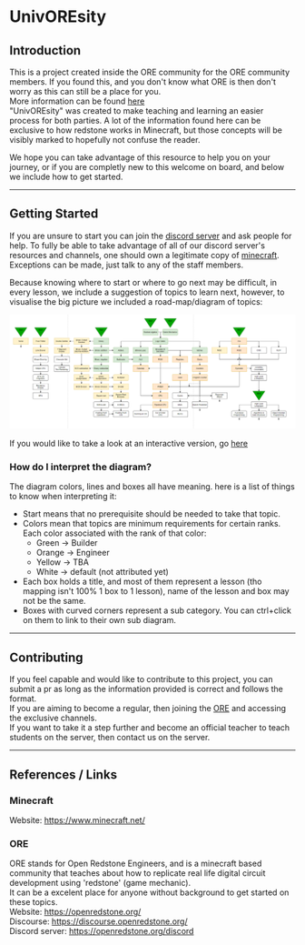 # UnivOREsity

## Introduction

This is a project created inside the ORE community for the ORE community members. 
If you found this, and you don't know what ORE is then don't worry as this can still be a place for you.  
More information can be found [here](README.md#ORE)  
"UnivOREsity" was created to make teaching and learning an easier process for both parties.
A lot of the information found here can be exclusive to how redstone works in Minecraft, but those concepts will be visibly marked to hopefully not confuse the reader.

We hope you can take advantage of this resource to help you on your journey, or if you are completly new to this welcome on board, and below we include how to get started.

---

## Getting Started

If you are unsure to start you can join the [discord server](https://openredstone.org/discord) and ask people for help. To fully be able to take advantage of all of our discord server's resources and channels, one should own a legitimate copy of [minecraft](README.md#minecraft).
Exceptions can be made, just talk to any of the staff members.

Because knowing where to start or where to go next may be difficult, in every lesson, we include a suggestion of topics to learn next, however, to visualise the big picture we included a road-map/diagram of topics: 

![Lesson Diagram](Images/LessonDiagram.png)

If you would like to take a look at an interactive version, go [here](https://viewer.diagrams.net/?tags=%7B%7D&highlight=0000ff&layers=1&nav=1&title=Lesson%20Diagram.drawio#R%3Cmxfile%20pages%3D%229%22%3E%3Cdiagram%20name%3D%22Knowledge%20Map%22%20id%3D%22mpZW8tcmo3RP36I1rnIO%22%3E7R3ZcqLA9mtSde%2BDKfbl0WjMptmcTJJ5mSKASoJgEBOdr7%2BgYIBukUjbB8xN1WTCIjZn3%2FuIb43nZ542GfVcw7SPOMaYH%2FHtI45jRYYJ%2FgvPLFZnFD46MfQsI7rp60Tf%2BmdGJ%2BPbZpZhTlM3%2Bq5r%2B9YkfVJ3HcfU%2FdQ5zfPcz%2FRtA9dOf%2BtEG5rIib6u2ejZR8vwR9FZVlK%2FLpyb1nAUfbXCyasLYy2%2BOXqT6Ugz3M%2FEKf70iG95ruuv%2FhrPW6YdAi%2BGy%2BpznQ1X1wvzTMcv8gHLuHx0B4vb97YsTZ4verPH11FDjhfnL%2BI3No0AANGh6%2Fkjd%2Bg6mn36dfbEc2eOYYaPZYKjr3u6rjsJTrLByVfT9xcRNrWZ7wanRv7Yjq4GK%2FYWT%2BHnj8X48Dl63PKgPU8dLaKjgev40UPZAH4nKAgiqEzdmadH7%2FNL8e78Fns9enw5bVwNry67l1cNMSIlzRuafs590uq%2BECaJL4gAfGa6YzNYX3CDZ9qab32kiUaLaG%2B4vu8LPcEfEYbw2HLcrvTn02EnisbcvT%2B9vne18warItgqj4u55T%2FF0A7%2Bfv5CS3D0hYjwYJHEyg74205aRDGKh6EMhVK%2BZZ40%2FnoXV%2BqspQtnQuPPidBg68R%2F%2B8eOyEFhJ2%2FZH5o9i77pxHK06MGb2fBzZPlmf6ItQfIZKMY0%2BAeWbbdc2%2FWWn%2BUN0VQMITg%2F9T33zUxcUbgXXpLyAP9her45z4VUdFWOFW%2BkiFk1Ov5MqLVYW48SGk1g9gRcluNBiD8SeOxOAi%2FFLl%2Fcs3eFJRVUWGxsbtDnIKyBISl1EnD08QWmjS7nt1cNt2HYzbf27Pe9PPqn8g0WRh3tYIIQxQwWFmqlNJG0URMxmmFYvuU6B6CUOJGiUsLLK9TE%2FhHySi6qX8AEVt6ycWzhmEPtQNiCZ8FtNRYBNAJX37M0Z7hkiC1A9Vx%2FhRq%2BrTIokBmmGfzDAZlhRJmJCT9xfrD8IQN8lpHFFPQxMknCwF7Zn52MwL4f8KmPIsCc%2B2lApwHouI6ZgXZ0SrOtYYgNPQCbGZw%2FCcFl6ZrdjC6MLcPYiNk0Q%2B0DBVIxFPD7QoEKEiZLSnehlHRn%2BYLina%2BWeGdjdVN9gzSLLPoxlsJI3oOPGH301rWCVa%2F5WOXSbLyO6sePWC01%2BlSGVtbLKCM5Yay5UhEGKAuwuIwQoGSELQ46%2BmNHuh%2Fcmo3PxbVsnjUbqCFSYYOdBnczIiX8PExN7%2BblNUy7cYytvZj26qNdd2jpwakzzTenq6falvO2umhovnbEN5d5N64TYJZr%2Bfxv1fnjXQyU%2BcvwofdrwJyZq4%2FlczefeK2IUrBmPltRM59dC2IKMdngMIGv76QIhToxGEF5iHGJ8QDioeQhNm4lgaKLTSFra4CcLHqw8OCqZdHmRCymsxff0%2FRDCVrI0EELTkFgjfKGYzTDMpHgSLe16TRQXJlQRRLuSelCJAq9lSoj4MZ54kV8yKDAFTGwjc%2BVNOQVjjtWOPXrJ7UaTmaOmeSPlH7%2BChiIlf%2Fdb1HUYzX5I6S%2FZYMv8fUtX7BLf9AdDKZm6jMBRWiLxB2T8AnTPPDw6aWqqVKc4I%2FVE8k6N3xtkjXwyjz2WQpYz7Typ5us5%2BCp%2BqiQ3SxoV7YpdxXv%2Fo99Mn%2FQVfY2qkzIJZwVLOpsN%2FMKvbRREbsZD2a0eISw9qHvhBZmI6FoHLEa%2Bo0VuEC5cFkhTkSr4Z7NM9R0GTF1w4D4geRi4HzhFCc1FYBA%2FqnX0bpPA9nTF%2FbH%2BV%2FXe7jr%2FZQAFw4%2FWHiwUNjJXXZCzJ86umuYXqDCA0KStHGoM1e%2Fg0M7TNG9eMFfw%2FCvthnfWzuHDwlfUa3eOJFGD92759mw03%2F%2FN5I7d9c9v1GrUNUuaYIS7KUWFX%2FEw1k7%2BVQsK2eCoyIFpyqGUjI847q2qTnh0u2h%2BeJpdWRVRkxn4lgeOjgjoHKzZbv6G1lJOBiYkq7jwGvI6gtDql4h65DAF%2BwIFY59CUUtMaFoDWZVvIhsCFTMoLe4z7ApmFphD0FAZWcroCCftHUDxdPg8eyYmgB4uq4cKGTJf2cOFLLFZbAciM1ECjCuYhwRXtuuz4kr26ulSnZyEncHNxAEL6UJQtxfMRO%2BcfGHxAFihG7v5AQLBHQ0UZGlS9bvnF6e98XXWetcbsBUKu7YmEYWPerzSHUt5vryYXTef7p6lezzCfm8%2B25uZFaOizJZNxJLC7BNb9RqMHC0sKGOV%2FkZ1JALpoTdduu5Q08bBycjExkhmBpayALNoALWAGJhi5%2FgxlkUrVVjadWGFuQMNAh0f9OrIy9kY%2BFUeQELW4VDYdusJWzX3mF1YMsjsEUFD1B0LcY7QaVcEeeeZxDnnkyGHnmwWilff0OWulb%2BIMFethhZWwk85oSKKDuWB513UiY8A1DeXRjLLE%2FcpimYkUSCixvExLe9lKw84qnUk8ZfmjQYzKE1JR7Ap5TzzJoNVJNy2FY1sS78D9DexhQdycdyxGMJ5cQ6g5sS5n9aUzM4GfXC1Y57VDXNPPCTWUCUJ8F2stjaLqDQaBH4phL0uEwtfPsUyKX3mRtfaEyXcGkGN7DcZL4ETnw9rm5rafrIjJ8WfPnqgatrq9XmFri%2FP97%2F%2Bjt5EBrXt91p95ExTt6s1ce2TA1QEvAqW%2BGeMVyr4QKLVax4Z3FeMP0SYQDlxRU2VjnizfN4G1JlNxg%2FpbOV24TGdLIslttdaDSNVUHsWmqsnlhYavxrPTdcRZs%2F%2FFl8%2FJ5enevKX72I1EhMZd631KCjwxWJng7fub1cganZpWgUE7QhYumxvScdzEbGOj4wgQ%2FquXEsfurhxMQrTw4Zi9rRA9FUP%2F8lK%2Fvgnf9a9SaU4YHifk61kpHrlSd4oNl9qCHxZ513qsSPzzuDDNArp%2BW%2FpzVIDuLChMLww2qrxT%2BYjud2YJ7bIbpIMhEdnxthIpr139iCRxDvugwdYzQBvpKzYnSM6oFer6QeIECQSBBIoinW8Yg7PKMmT9BuJ2SwUWB5y0425NyStWeAqqv2Gf4sBloOxqChGYLILSCsrm2Su%2BxkCW7vtJbVcEilIc2NfPCZORDDBJ4XuKK8ENcrVoQZYOuQKjsVuSSO99OH9u3aISU7lIMlWzuEf%2Fla2YEA1BEPIqcvAaTepSCzwvz59cm7VRRHmcyYCnuShcGMfS8wRzJ32Qmj46LfrKPNIQlpoUJ180C8xAGd7A%2BRNpyGe77EHQXRvi27sxSudQ8P6GoZ8iJMDSW8psGMb8pFbEXwFa87WVR80W8dghCEL4kUgc2uchmSXYTp7gwU%2B2B1Y6B43QkGuibPQANuAwNJL5JIqiBfZCvHQLXpyNm1A4ecBuKLWgxVYyC0%2B75VmoFIsIMsV40dBNg6rZKkTVmfYHJClFrudwsMSZl8tkgjMCSxoBRFo4ajHHUUHpROSVhi9ple%2BMsZxYQtDhCTnWoNBx7faJ0lyiG2bU2m5nagatPJstq6PbDmISJO0jXqhcn5OzNfRPk4uz3u%2BkxyDgAKU3FPIJVAopnwIQHcGFX8jWC1xrnrTpZZTqfm%2BMVeoPPR%2FxNdMr3%2FVs9igy8Jg5l3VLWO4lyqT7LHdKJ67auPfwNFtixpIL3dnL2vi5j2Pj8gm5oTs2RBboJkLkQSjHce0Ghwpmt%2BmOHH%2F9NyxxMrYLZpBbkNfrwYZpBbrZS3pGSVN88BK2%2F5hypvqXAnV7WiKQpo3m232hEoJ7A4jsGqA7A7psJML91hX0GyqMHComIFvaj3uN49tm19WFPSW8fSyQxkt46FL2lUDn%2BQaK622SqyFLDePexyYoL5v1oiieNqla3KqPXdf58FAAhX4Lr%2BAQg%2B%2BL4G%2BYfW18h8QaaQiEcLyikqUGOtZoKvKI7hpmdgbVCYnSWo2uM41GBhUS2zQ0bnQK%2Ft8d7M9q2JbenBOg7DKqcZf8NGu4H2N6IeupaL9psKtCy0TUO%2FWjf37YuoliZ3KJd8wYn2Gye8q0%2FiP%2B5NO2s3P1Yfy2cwKfE%2BJWdyEWCJ7FSZfXZg7z5RC7jmAsyEwyR8KhZuy113ctxApDty94UpMoYOQm9kmQQ%2BbxMPgv9xHFG0aaBqnj7aNBBGNw3i2ySBsAN8cBN4HB8UO8RUvl1BVKvnKV43LvB1vwx8MafzfYzqg2EQ%2BCCYAupx1yuoohRtgYZjKqzrBNRASt2XxOEHD5Bv7gbFppg2tvFK1kjJmS0FZS69xROXfuDWfZmixzYyoYy4K3H%2FWzIraA94f2QNwrUdcZI2DgXw6ndwpmkYOfKbjoubjfpUYMgYAsFet3NXTtERABQ6jg28GhQ2UEy67Qb7ivvZR3Z7raZccPv3HeRG3nsma6TtoetZ%2Fmg8xcmObN10OHgzuK%2FvezPdn3lm3g5OdAQLUs8Jzy8wU2l3J37yO55voP7sNslrVNHa6x6V%2BSee5uhhrfKtZxqWXj6nQoKkszsgV0BZ1qpwqQQrYBKG%2BBvBMoZ4FQ3bcb6Ta1k5nMq0OjaYrMri1GNRVlRB5iVFyD5w30IRTTbfWhPTtpyANDjmQEa7VkCEoi7bzSykCncQ%2FLrxlmHorL1VGvp7gSW4hcVxNbOwMD2V%2BBcDy5hgy2LquL8CNbWCwSkWiGBp4dxl42qLWm6IN9TpM3VrrNmE1QCNHICU2fGY6iwUfGdtrZJku3MHbutCfK1RteL38bqTOWJ39mKHSbG29rL8o3ZsIECOBMKD%2BfDSJPj3LLpXCVhpMD5pU6vByxTQw4M17OGXU6t2Chr4AWtnzl335pEIXc0ZzrRhbgCdknuHBNDBXWW%2BNm7H7qS9p8H%2B2we0yZx6rCZ%2BlPQT9xxtwoxN7MycZdw99DCyrset5w49bTy2nGEOo1DKNGXHfsHHQYC2SKHLKMRV7wZGUcVKMQoall13Stx4VgDGZXi2UgyiMlVjEAG4aSFlJpHZIjq3yqo6rT0FqRw1lDq2G3xxSM5MxFxZpXAzMb1l9xt89QFS1gRP8WgAYztEHxyrZJ87AVgiXVDgsJRg3OBahL%2BFos2EYrUkjoCOopWDw745HJs41mhb04mtLcpxRyWiflS368bzE4y5Sp03YpLfyhtStcIWIqo7WiMt7AAJc9MBj8ArCYSowZVEvbYOKkHUXFGBDzbKJHfdqfqW%2BTIId2u7vl%2FL7j8%2B23kAntERYarE6bMBZsQf%2FsZqJTZFdMZf13KWaU1P%2B6xlR3iWCeANHPGHpDXFwsZ%2FtfKaImr890faJOaCKgTREKIGN3AkmFlg9Im6aAxNAttcJXfdSaK2xpNlycpZBepHsxQNP%2FApdruSfo7rTN0QZFn%2F%2F5c5D0Pu92YAMy9fQMB4QPDgjBd06AJCKlrFK1Wr5FNCSz7DX0wAUY7h2tisa5hpcj34ADsiPGiOOcFTO0wQqxZB4Zjwt7faVCvwFa87uZ3wl8BnljYifKVOlheoTjTJRWMCblW0OOArmmTU%2B76fOc6KvDQn%2BHXTB5e1aqZSiGoCTn0eqa7FXF8%2BjM77T1evkn0%2BiWc0VLDNB7tcjrRQ21CpIm6aF0m%2BNiXvPVPSUp95q20ikK3W%2Br6mv1Vg46fsPtFUxSd2izC0xAeBku9ZmjNcEvYWEHmuvxoJzLdVBg3JMUyTX3ZXIiE5hhHl5ZVwelM6iBf8kAG%2BnKmtYjESWcKAXtkX6FF5HJCph%2Ba3%2FND9S8E5DT%2FHdcwMsKNTmm0NQ2ToYalWcP4khJala3YzujC2DGMjYtPcsQ8McMUwkB1QQgwDmGEMh0r9rCRVjPxZVIQfOP2jOABngJ8j%2Flk5u0s4JmhFlwF%2BnAJAcSDQYwB8dzkC7AqHDXcabYl97YjLq7snRd6qk23jrXb4urOX5YzYem5GkW0Qp5pty9sZEIFzjffhywKZagwXC%2BRatbeSkzyYma3V2p0yb9UIR9R%2BJxyEL2hm8vAaGbVAf2JuI2%2BMy1bmIR4ELIVRNLFReNpLODfYOhDWoloaJvUuBZkV5s%2BvT96tojjKZMY0YOe%2BsCkeIdOIhn1NFuWS3D3vCcfKm54X9mqsb5iEIfBp4snbmj7j1NEXqleP3DV%2BngekBFP%2B7l48lmMzAkyD9G9SrSo%2BkUYP3bvn2bDTf%2F83kjt31z0fAykESocSIuEYMQV8DOz3FSHBgv7nRQizGJDoxUewGABpLCkk%2BrHLpdWnz2YK4Fg1g4AN2c9v6wbki8RSumHTZodn2jgs1eyZ%2BkhzLD2qM8nd9nDQbpz9nT3Orv22Yl3b1zfvwnz1sVyC4hMvGxEgoYJ%2FQzQVQ8DJToV74SVCVh3LKmkOZffoMR0V2Cixo4mKLF2yfuf08rwvvs5a5zJMcKEQ22KXS2kOTXZbi%2FUx%2BZqFvNdMqjMzsBzqONWSYzYIQBpmGha4qK1wqGYal5mFTDOTiwU9Gi8%2BcDMNwQDFPC4WA2h8ElUAtm1NpgVoX5tOltqmPbDmIdBO0kq5cCj4GzpV4OTjjOchrc8kYCqiIBXLQ%2FSp19G6TwPZ0xf2x%2Flf13u46wHHSvYRUcS%2BJiZW8kvx7vwWez16fDltXA2vLruXV%2BvWWvohxbxlo%2FsKm3Mz7BhAA4rj1HWC%2BpaW2ZkROfuMJgaHXrj5ZsL4CaAw6rlG6C%2Bc%2Fg8%3D%3C%2Fdiagram%3E%3Cdiagram%20name%3D%22Game%20Mechanics%22%20id%3D%22fD-G_uWuNtD8iNlNOq4x%22%3E7V1be6I6FP01Pjofd%2FWxtj0z7VzOnOP0tJ2X%2BRAipkXiQGy1v%2F4kQFSIWloJBJy%2BVMJFyNpr752VHezo57Plx9CeT78iF%2FgdTXGXHf2io2m6ZpnkH21ZJS1qr99LWrwQumnbpmEEX0DaqKStC%2BiCKHMgRsjHcJ5tdFAQAAdn2uwwRM%2FZwybIz37r3PYA1zBybJ9vvYUunqatqjXY7PgEoDdNv7qvpc83s9nB6ZNEU9tFz1tN%2BmVHPw8Rwsmn2fIc%2BLT3WL8k5%2F21Z%2B%2F6xkIQ4EIn%2FOp9cS6HL8BR%2B5fj7vPS%2BGl29fTe8Io9MHDJ86ebKMRT5KHA9i83rcMQLQIX0KsqZGtzzBeE5qRRJY0PAONVCqa9wIg0TfHMT%2FeSGw5Xd%2FT8DybbvE8vF29cLDNbq3SLf%2BK0EyK0CB1w4DFTK8R26AF84LgUO9oHW1%2BQ9udHgGaA3A85IAS%2BjeFT1kbs1NS89XEbNMiHFJA3gGP8AWf7uIFU4KR3%2FWT7i%2FSbOprlk%2FsfThDpgW3YrN8LxHZ0o7jjz8gBqjVfxh3H9pNPHv3%2FL3AjjAIQu7XZnHwKcMSuTm42%2BYLkWM5EsgbwPIUYjOZ2DMAz8dFZsCfQ98%2BRj8L4XN01Qd81SHuEQ%2FQItvb0tbFuWYdgfgIhBsuDwKR7u2vnngaFrjVIG563XCzzm9Mt72opgtC06qDa%2BynTK0gZ1ZSKMz1xnBnaEXTIAYu5a2PKHBS6IGwRaXQrTxq1btL0TyM%2BDQqSTetLRbaBOLJ9tGeUYhg6j22KSxzDtLoZxijeDIqBJcR3W5%2FvN5cgW5uT6MbxtFSL5o1q6byMTz0LQ3u1dcAcwThNW1%2F5O23YMq%2BBkrMvU1FyFpJcc2Mv65s7woTUJplQFeZgSeWmVa1J%2BEhKcXbFyiiegbwMljZqrM%2BsQJXMCkpn9tscfSG%2FzsUFtZ8LC%2Fogl04kPZSedpTtKd8%2BK8NROLi9tpWHq5tfd%2BqD2v0TIHJmpMsVIAQqTTdstDwPIQohXlWRzU8mE81xdmXzrjW2TGEDZlOvPZ23xEH5xfao6jHHcAZfiFmioEVY9vOps2HWjmXvRNxmv6DbNErPwY7Dpy%2BOaxdgvPA8GHgbzwlBJUpIRXwb5H2nBHwbNIlv1Y6T1jPjr3JUqzdD3ihtefvSKpBCtEapaVWYg1zTQ2tHJcBlfyIuil4AegS7%2BEqkXz3iytrjtM38tGr9TlurRdw6gjl6QeawoYQszNHFMecnCFEnmewh%2F8Z0nrVNqQ43TJSANYY4NL%2BHwIERHfK7xDJXUfyc1A0qMIiwXVGhSTXYDuRD1mxFBlJy%2BsgrqHqvmAS640wzd2biyssQT8fffj%2FPX55%2FzTx0%2B20YLSej5e2piKdMWn89MMpVQqkJVNyuMJiR%2FVcXsQqAHBBFsSTQFvfJ1UNI4D9PRHTTiopuLFWQhW77RbdobgclZy5roiXXbizR8nlK%2FRMVWqPEtvfzjHX062FNrjlBdt9CRgiQFp%2B3ckDAD%2FbWiWZtVNNPJIPUi0orllz1WXotEtbR8w7ruYb7zqZOp%2Bx5h%2BKYlp6mvG%2FeQc%2FPO6hmbtHcW894pbiHy6HX1T7lF%2FcchEi8MtjKIRAXMLTaV13ojSoVPMK5FF3kZMolOejt0PhKxKf0hZvvK8tk46y92mHuADGT0HotSw0lNg%2Br6trtPZGaBfbN2MB4S6Q3WCF%2FPlEQoEQf7HCRqytxaAfRDJIo36ryQglHhSeytpIVDb5eqiJZkG%2BUQFZtNVpxTGtODNaeX3mT6y%2FLYRu1lKNVgCvrTUm4yu5bTDkFnCV1wK0rjOFqgOuPiqx8VUiB4GhEdvvIo4lOa0C0JASxUe%2Bcqjh0Fl2jZpY%2BH%2FW%2B0MkVcjO7KSiPGpx9KtXqo0YtaloVFiJGct8BoZGXuLVqB76GwAWSQ0hnQjGVueMA0ZrAwBWLa7W%2Fg8uoWRnLhIVNlJBips0oLLaKCQw87ddFKsyAxK1aP9gjIkqN6GIR%2BvIwmtSnq6Nn2Xmthlcc8cm9BPQ%2FFcmr6PvETLkW1LL7FkU4sn8Sgt8LEDirVnJOVeWLuUyqEQGqqnx6oZ0G58CH9G2mrUGSex2BBEDuF7nEsHNHsUfTYd1B0NqrPUztNKKiWbSUzJRrzbIpsL4qkST5QNj0sScnSkpAM4FLLhMYx4u21cbxEkL9MAqUghIYXeAgt104cnRUa19%2FYp5IkZRZuEhKKzvqvUvv52qkGOX319RlDxAzk24KLH36kSl5ookvRg7y28P%2F%2FOozCcYyjVKCqhWCzaLqUfke4zhMBapHW7%2BXQgVbl%2Fx3pnYQxL9FZbtu2LqRqnzqLbtwMzj7fv6xauWmRGy%2BrPm4kM19gd7vfRhs%2FbEUvKZpIWu%2FDnZ0KvB14WMYI%2BZA8BRPELW0IJr7hSYJHIwmOMfbYAqcaUA61mvT25DlG%2BNZjaoDOyJiGEUjRunl0MfhI1ASG%2FooXjNKGBdfaXNE%2FG6PzAltYSC3lFQCCtayVPEIKhV9C5Ul12oRS%2BBbqIY3F22qOucyDwlYIrDS6Cp5xwq1RBv68VOGbZop5%2BCs%2FRViVqPEpSN8ZVGhiC0IkMVX7heKjveVl%2BSk1q3x4H%2FopG6OMZMSh2ELp%2BHyMFYZ985t8%2B9HfHsHEPhvbt08Xr9cf%2B%2FuUlJy3eqRfp0Xf3j6e9ZBABxsj9kVlMOdouZnJ3oW3y19Qb3yT%2BSb04fx4xNaDK%2FO768Xn%2B9%2BdHfJELlewSG0Ay8OHK9YWohw8lM9%2BsVA4S1PUc7oepgdlqcoZi%2FeQ60%2Ba6vkb6dFHsS4sJly6RkPh7UDjvxbj0qDgy%2B%2FGZGIh3lMwBJn%2Bz7bpwGdP8gCkDbZPvQoQA7pSUDah7SzoGP7Z%2BmOGXTdvWBnHY9oVF5BQX87CmQzRNQBb0Ra8mDTr4gM1Enj%2Fw%3D%3D%3C%2Fdiagram%3E%3Cdiagram%20name%3D%22Adders%22%20id%3D%22zCY-o8axUZyvVsKHc8_c%22%3E7Vpbc6IwGP01ProDRBAfLb1st92HXWen9TGSCNnGhAlRob9%2BgwSBYq2d1UIvztThOwmXnJPv5Au1B7xFciVgFP7kCNOeZaCkB857ljUygfrOgDQHbMvNgUAQlENmCUzII9agodElQTiudZScU0miOuhzxrAvaxgUgq%2Fr3eac1u8awQA3gIkPaRO9I0iGOepawxL%2FjkkQFnc2nVHesoBFZz2SOISIrysQuOgBT3Au86NF4mGacVfwkp93%2BUzr9sEEZvKQEyZ3M%2FHHxmzNf10upz8IjdLbfkFzLNNixBgpAnTIhQx5wBmkFyV6JviSIZxd1lBR2eeW80iBpgL%2FYilTrSZcSq6gUC6oblVPLNL77PxvdhFO9eU2wXlSi1IdNYesWYj5Uvh43zj11IEiwHJPPyfvl3FQuYEm9ArzBVbPozoITKEkq%2FokgXquBdt%2BpRzqQCvyGnXML3Wq%2FaxuqQNaUSch8r5yPC2FUlEpTRakVZ06qajZMUntL0n%2FW9JBtyTNr7uCdKnv9JtEkRJO1QyqQMgeBCKERUP4uqzrkEg8ieCGorUqdeoSzgmlHqdcbM4FyMYuGig8loI%2F4EqLa82A4%2BwTYoWFxMle5nQrcPTqrWsrc6DjdVmpmIbGwkqVUvQ7OtmjNtOnTJlppaUr6WMdmD6gU9ljfZL68FB1TLdb8jTMzdOeRjl%2FyO4YYoh6lkPVoM5myuScIDsaH93x5vO55fu7HA85M8c%2BkeNZTtuOB15SAKvRpesQC%2FwB%2BAZW23y7n8OPBgf6kd0pOxo0kuEWIoZF%2F5LEfpg5zgmM6AjTfDtdi2nutj3N7QaTNzwIcH8iOcPvhcZB6%2FWo86w7x3B1Gh5b8WkLPFkXjbaZLzb2FeqvWSyhGuJ24%2FVR2B%2BMOsf%2B8HMsk%2Bah66TZsRe7zZWyMCYPMn%2FzL5T3mg2O1blsaC4DQBI%2Fq849b%2FwRKG59G2S28%2Bbn7Q3HPdBwOvYS1G1kwFk2%2BP7NkgXH8ZpjVDFPy%2FC33G3GCYhw9HA%2Fgswwr6PrR1dMd7w8bpAkBYEs2MznFxgSXCqpOVPhyGhah2GM1d8u6zAMe7hpmXMm62ajPkfa6bt17nc4irODefdUzDfLx4nKOdmkHyeyTnOdPpbtl%2BpcawhSEmRa%2BIo0NfnBWUYW8SEd64YFQehZXeu5cQIBhocJAF4vgArLXx1s2io%2F3QAX%2FwA%3D%3C%2Fdiagram%3E%3Cdiagram%20name%3D%22Logic%20Gates%22%20id%3D%22t3V9nZrIf8xbgUMTf0Ge%22%3E7V1re5u4Ev41%2BRg%2FSEhcPibpZXu63facdLftfqMxsWmJ8WLSOPvrD9hgg0Y2MkYX7Ph5dhsEyGZm3rlpRlzYNw%2FLt2kwn35IxmF8ga3x8sJ%2BdYGxa6H8%2F8XA83qAYm89MEmj8XoIbQduo3%2FDctAqRx%2BjcbhoXJglSZxF8%2BbgXTKbhXdZYyxI0%2BSpedl9Eje%2FdR5MQjBwexfEcPRLNM6m61EPu9vx38JoMq2%2BGTn%2B%2BsxDUF1cPsliGoyTp9qQ%2FfrCvkmTJFv%2F9bC8CeOCdhVd1ve92XF288PScJaJ3PD2Y5rENx%2B%2B4Nf%2F%2Bfsv%2B69%2F3r%2B%2FfneJymkW2XP1xOE4J0B5mKTZNJkksyB%2BvR29TpPH2TgsprXyo%2B01vyfJPB9E%2BeCPMMueS24Gj1mSD02zh7g8Gy6j7Gtx%2B4iWR99qZ14ty5lXB8%2FVwSxLn2s3FYff6ue2t62OqvsgmapHTh7Tu3AfbUpxC9JJmO25jq6vK%2BhW%2B4KSCW%2FD5CHMf09%2BQRrGQRb9agpWUMrnZHPdloX5HyUXD%2BHoet5fQfxYftPvySS6K6AUZDmSWHY3mfk0jbLwdh6sCPOUI7rJuJ3E%2FBWmWbjc%2B%2FjlWdsp8fBcAb08ftrCazM2rUGLWLIo5r5gYBdtiCAGPKMwQAAGrv54dZzk30dxfJPESbq61x7T0BuTfHyRpcnPsHbGw99tx5GDlY0t0YcV%2FIKVFjvQihViFFaQrZWjNX5uuTs0jjpmcZTo5Cg6CY66RnGUAnv2x8fPJ2DPkKPdntEXe9ai1Vqx4huFFaxF%2B8mncjWhIWR2gEr6%2BL8BaiRsG%2BdhOy8aqcUqt2KlSh4aghUXYOXrIMFCfNPA4kHH6EQifU83aX2OzzlEoQUaXjtlK%2B1U1wfDpC1QCNppi%2FVmM4y2npv1s1ZXExtlPjdyucXLu4d5%2FDxAwGzAYIwFrXhd1%2FPRqVBXpToK%2FT%2FvL6%2Ff%2F0J%2F%2Bx9%2FTL%2BEb5zbK85iHCBrlkbBbLLSQy00TZMsR1syyw99C9LYsq7y%2F3g0tizqrs7cJ7OsNn6%2F%2BvTkwHgM7SHpHQ7lPVmUh2J9m%2Bu9DJI%2FXGZNMjfJN0tmIUPrciiIo0nBi7ucaGE%2Bfl0QK7oL4qvyxEM0Hu%2FkaxNNEhhgizHA7oEBzz%2FdD%2FjH5y%2Bv6edvD39e2s706%2FOlVkN8UBI6P%2FgUplH%2B2AUbxY0s97F7z9KUt35KovynbL1aJl4gVdlJNcXayJd3Mazc%2FIzu3IWKbRV3OcFDIdyz74v5hoo1CVhMg%2Fma%2B%2B3arg97wBIJ%2B8qUEpdq%2Fnliond3ko8JNhohjjei2CcIuQ5xLeo5SiECLRDEh8UZ4kSCFW6WioBjs5TUDRxY0AGRNBtfFfV%2BWwPdcJ2ErG2rhNaen3Kevxo7UpARZsjvMcp9jTgguXAiVgGyE0mGAFwkOCu2kb7Yxk4kmW0wX33KbGNTr8TLzYbXjXPEap9LMvNgSvysmEd6ZB5nLtlutQWZNRwPcVFE2Ixk7RSg9kiq95pSsVCKsl6MbJ7DWIq7iKU5eKJELKEgzQesChUPdqh5ayu6PWr91Dxvl9qxGMJ29c3ARLK1BawFPCe%2BUacnvoGJZPPtvGIh1i%2Bjvj%2Birr%2F9dOMi66K1TCubp%2BcdKFEqh6f7p5XNU5H4KY6j%2BSJsdxyCxXzdk3ofLQs291LPwmpEt7QIjUVOKARIliex6W99iVkkFOmKpbpVxyyckgyzUEKoaSjhEGg4KDkCEbYaRGCG4Y7n1xd%2FFC%2F9nHdw5Vq9OAasy94yrWyennfg5ThSeNoyrWyeCgRlqjNFiNAmhSqG6soU4U55N16Hg3JSsjZBNyntQTsB%2FbrKdu8ttmKOgetrdAxsHpbOx4h4SIoRaZlWNk%2FP3Nlz5Th7%2B6eVzVMBZ0%2B3Y%2BBymufVWjOe9ySyIMftdtLtHOgnp0g2WWvmEbGWVHNOxeb1KH4WkkGGruJNGBIkz3M1Sx7B52XBGDn2LX%2Fk0OMtGD1oWskWjGjd2OSQUGOnuLSGEERTbtFH1siyCfGwSz0HW65azorEECbZCd%2FSbCcoggQyEwv95t4pVoMPyqzgelaOj9qHmVAyPqqnrnsF7z58%2Bv0bEALFFXXsQrd2j5OeVzaCrV%2Fw8F4x7Vq%2F0DKtbOkfjN2Xn2Kkve9MJqb%2FHF%2BrBMCw3Ej1pz0bT8%2B7fMtFUtRfy7Syhb%2Ff9pftJi3VQU2zddmkpb73Cr9lTlRn6REax%2B1FaNjNChzXUismMHMExURr%2FRJLd09zDOWYTjG2w8JxNFOsEunBqiLXOPvFUz2V2fGkKCZXcWFlRfPBwMxVWFh5Y7m3l5Pf%2Fvv5zdOnT8uvbyZffl1XO5EMM97ZyZB6bMN9bEWpHdvyG%2BxGFmmUT1SGtH947HvqIe6pgQElkbr4h0tMLTs0dZf43l%2BbsSOYZ9iEq1oARSIOq0lgf8XJbFqGm8T2ORv2ydq0jEt8Lcmzzkkvvj1UhBNPM05glgt6AieDE2oYTmDmDLqpJ0N8zzDiezqUFO%2BFTfs3OD5ChVlqVBhC%2FgjZrm%2BjcjVfs0rzh%2BWQKWMT0cwXzobt0Hc%2BGXWXo8Isfaf3HbX6QvzqXYvKY3zkEo0xfvXYJxHkIxumx5QG%2BdxdkzSgCSS6u%2BOC88asQUZCrRNZbNJ0Rxa7N%2BSJdLJ0Tj7Hwfcwvg7ufk5W0rTHLq62rC8%2BPfnvzogyhHVcgEoKQUl3S8JxmBRpJVaByWpFaYTc5jtIRrhtWWl1xNq6PlFeyX47zBU1EgI3VBSesJ646Fdj7AQV0xk5eYPn2mXz4oLFAT8aleVBW%2FldT9mvIhHZ7KqzIpGoKhCBugLr1RVSu4LUkhJVBaeaSClSG6RU7R704qc%2BlSvnRYp8kimqoGRjzn51q3%2Bsbu3d0ZJaTCMT1AiC2tcKagxzMx%2Fz2DAucjGLeTBrENX55zEpThTvQbpcrAB6lV%2BArPlyRZ%2FqfP7XpPx3PdHj92rIqsbyX1sbro%2BuvrUaPtUsEfZZxApGutLSRJtnOEISvJFdfHaIA3rhMu%2BN7Wq53DU7ZELPuQNA40HlqTQ9xN3ch7VEXYoUYUjpdgsptadhsSfoLFWkM6Re0nFY7Fado4f6VC7IarIz9RStOuwKHHK8vb8M3lD%2BMqnhbc%2Fb%2B%2FUl4v3nc44AjWiEYTxoLNz5hSIQN5zJZEHHKgtzxaFjqYDOebYn8mnhCIr%2BkTLtAicOi6nv3pguNR3Yg1%2FmskWfqMoV6apqx7y030AWQSlQRboXQTEv8zdUaiIMZVMtNUWyV5LdH4NcHSS6Hm2Wp4Mogksd%2FoidSDjvaglNJ9nS2DAbaJJodguBjxBNMkjR9KEoOf6ITSGL78sFVgSK6Vy1NYS2SGPfGSlN4RUos0STozURpZ1lk18JoFw2sdGyqVxr%2BgOVTQxl0%2B8um8jjraQql00tXYq8QH%2FTAbERZZk9EES0%2Bf7Ydkd25R0rTg5wts9%2BWcBVsLRHQLWpVaozXUt7tpbcoAFQV7SNKeC4cqjDPODLCv3RLzozDsb9bqt2rDdJvKY3ibxO7mS%2Fqf%2FKurcH5qLFzWpcTJq7mGS7ozWoiKaMUIn6mtRzwUzKc0cwSdyzdsLnp52wcdoJJq975rJ9dly2QVmTbi4TkTywjq63rsXfO7nUakF0BpKNHdmwkDZvn9eymZkkd8URkcyticXaFBZrW8QdwbVYheXaQq8aOQlgtvqAtui6ofHxYftMopg9tOoJflGz%2Fu%2FgG%2BRUPcl9ZYdEFUI4vbN6%2Bz0I0aEvDEgSKSoWA%2FkEUSVwMHRB4sJpgW7LDZKga0qvtgGepOkiKCAysuwQ%2BKI2O9RygyRhHmpfNqGw77B6GE12yD1TO6SoIxhkjqTZIZCiarNDLTdIgq4pzesG2CHTRVBAZGTZIfBFbXao5QZJwjzU%2FneCoR3ytNohqr%2FilWuUDKrnqqLv4S224ZGDGXgWBV1CqoOzxsZCXXBfjL5QT0USqWaJquqyWCLcS%2BAZJaoElmwjaoFawQNEdUR3vuplNTWrUGXLLh6c7CpXs6Jls6bJrkdgnWvnOga8V3C3JbWq5JaXeV4vT88veEvdcTQLLysqr2ori8Y4erGvuvJ7yqminO9e906jYDbZuTxdd%2B3Yde4eXDgKdsRzPc6aGOYIHJa1XE2lbrzZB9FAW7xmr5eXlX0R62aI6WsXa9P7voFYW0TrZo%2FcN9K%2BiHVD8diw%2B1mtUIsk4owSakSorKKP%2FDBNCinb%2Biz5M04%2FJOOwuOL%2F%3C%2Fdiagram%3E%3Cdiagram%20name%3D%22Latches%22%20id%3D%224aKle7L8rRZlBxUc91Py%22%3E7Vxdc5s6EP01frweEEiYx3w1mbht0jqTNE8dEhSbBoMLpLb7668wwoAkMHYE2E49kwxahEBnV7urg0RPO5suLgNrNvni29jtAcVe9LTzHgCGopL%2FsWCZCCAYJIJx4NiJSM0EI%2BcvpkKFSt8cG4eFipHvu5EzKwqffc%2FDz1FBZgWBPy9We%2FHd4l1n1hhzgtGz5fLSB8eOJol0AIxMfoWd8SS9s4rM5MzUSivTnoQTy%2FbnOZF20dPOAt%2BPkqPp4gy7MXYpLsl1n0rOrh8swF5U5wJ9fP%2FtZBjNvz8tjIV39fTr0b3%2Bj3YjjJZph7FN%2Bk%2BLfhBN%2FLHvWe5FJj0N%2FDfPxnGrCilldT77%2FowIVSL8haNoSZVpvUU%2BEU2iqUvPkgcOlj%2Fi6%2FswLT7S5laF80WhtKQlvscUhNB%2FC55xRTdTy7GCMY4q6sGkXoxB7gYUz0vsTzF5HlIhwK4VOX%2BKNmJRUxuv62XaIAdUIVsoZ9CJchZO9CN3%2FJjpiZQyzcSFZV5Ne6lQtFcKNbtUaKbEx9wZsUKbV4y%2BV4qh7f6x3Dd6p89W9DwhgQcgl3Tj9CkgR%2BP46JPrzOJA4vokArHqLCprPnEiPJpZK8DmJDwWFVMK8h8cRHhRCQs9qyEaXJZp1KTleRar1rJJLk7pSkNI6hyS5E9xYzTfh9aL47pnvusHq2s1G%2BKBrRN5GAX%2BK86dGYAnDaGG8EVd4ws5fO9W1rg2ygNEGWj7hjLiUP4%2BIuWvN98P2Jh1s0OY1dn0hzo9G92%2BDSeza3ThRcNXgdvlYI0Cx%2FLGq0i4AdPAj0ik8D1SNBUeY0U5IX8ijBUFGqszL74X5eQvq58kRzIoYg946JEA%2BUFTyAMO%2BREJ2REPP15ERZiL8Hm%2BhxmsqchynXGsi2cCGiby0xgsh0ysTuiJqWPbpXotjqYGFKDVU4AmQQEOHrr4580d9obe%2BN6Z3y7uHoSmj6xp3HfvKZytOq0IRCsXxCiJzCxn8eEixr%2BFrENloqLWojULweStmcMIe%2FZJTAdkBlpwHXlr22UGVIpqPmFe%2FoQhuJ6BS2X45cULFw83IzV99o2JcA5bKMA2ldXOl%2Bkdbn2HPHGmWiYUa4bZh4aZ%2FYoNJr2jbeS5B7ZZY6tmk9kD1%2BzKNtaQ7G4ufA7Fm4tLMqqwRtSxwllCO704i9iCpORDgEELQkGg5m1AbWp88enQ4Tir9chIwdQ7dlaGVGe1u%2BPR9trx6IDBv66rAWxwMndxNQR%2Ba5mrNosrhOWPzw5ZHcDqp2TrKwXylhwkTyDV73VKP23FJ5LCLQ4c0uE4dTxP0naSnzKjIsc7qkaReeyDdbmEfFyV2LvUGk7ihI4qNM98VWV%2B8pivmpGcncVJsvx1u%2Bl9Bkql5XP1ler6XD%2B2ra%2B3MLJUgQ9vfmi931ibNkLNUPpK7qcKTaWtvC%2Ft9d4mfprKpskdJ34qT%2Bc2kqzsSRICWN%2BEiPkCSXkINPuDhpIP1uUhuS5PmD7yBMY3zjSOhz1ilYn4gdkUfVTFGuT5u%2BNFn6XuugZf48Dnp7nHCr6expquwBdFpEPhIiAyipasmn0T1cJTBh0hxLMOGXY8ER6WzFa2Du%2FQYFQZM5paC4ymUIkigm6fElsEGLSgLjL8pnJbIWYiHu5QHAmCDJ5a945kINWRNPYSBoNXdBN%2BGV7fX%2F0%2Bfz39fP%2F76mft1UjtOCnEkoMsdVPXSSE23pi7OKltpyOI8bG6Vs2FcvUlc6FCa%2F3HhcrhQsVzQ8EqwKpkrmkaCmrl7lKy8Rs6nxfQW5XZP3sJMDdewnZoh0tyGDTLE6TL3%2FePGq203aZt0jCMKmrUqG2h0hRVYzVWp0mkobJDq%2FskMiX%2BP8j0CbHeDRIzzb9cZUx250QlJkv1XLtGM5kK6xNhSz6RZ5COmDw1WOUi4bhtikUSJvy8r%2Ft6c1dr%2Fsdqqfb6VAlIsvyRiIzTK0a%2FdBg%2FlveTRx6xetT0vqFm3m7QTG7KPv%2BmiRlk56HF%2Bu%2F2jVVT8b3NQpDC6k60ip63QRkpiBAwnsA9P95YojMLSdfLxLoKJDzzavfKtojwWqiPboBD56%2F1tGoqxpKOddIuPO3B87gtMgkKk%2FnQNgqWMSQYdhcIli20qhSe2t24fedYdaMym36AIXJXbSpHxBMfCu%2Bu6mSCoBcAhTU9kAzeXYinWSNgHk8OpjI5Cdw1B1Mhr8q2diWIpyT7vjoNKDxiLe5MEIN2yPuogMYD2uLuBDGgH2tKx7oTRNftb7%2FcTxAZ2tl5wI9KtGnzgeASye%2FcxLal8ab076XbDi%2FdxOhSy82%2FdKtKwBrfgKCWezfZexAAf6tN2xAEl2zaWSDo0A6XSN6PILYFvYuR9n7bbXw%2FwirpK3vpxuWSTWd8e78R1RTkyF1nfHXWuh1PggIEfuo9uxIEaUqDGxME7k%2Fy3gSxjfAE0BG%2FX9MEOm1xibxYA3JXA%2B77KJXHSigb5iOSRmbZvKf8ucCGWUZDI5lnt%2B6OdyQznypALe61EL%2Fe5SmpTV8bO1YeHSiwoBtdkAcZcnRDitlXYZOBlH1aV7v4Hw%3D%3D%3C%2Fdiagram%3E%3Cdiagram%20name%3D%22Mux%2FDemux%22%20id%3D%22Yu1fk5jgXFrJB4Ly6sDI%22%3E7V1td5o8GP41%2Fdge3gL40WrbdVtn165r1y87tKbKHjQMsdX%2B%2BicIKCQBU00AdZ7THrnBCNd93a8JeKR3RrOLwPGHV6gPvSNN6c%2BO9O6RplmKiv9HgnksAJodCwaB249F6kpw677DRKgk0qnbh5PcgSFCXuj6eeEzGo%2Fhc5iTOUGA3vKHvSAv%2F62%2BM4CU4PbZ8WjpvdsPh7HU1qyV%2FBN0B8P0m1WzFe8ZOenByZVMhk4fvWVE%2BtmR3gkQCuN3o1kHehF2KS7x584L9i5PLIDjkOcDj6POZ%2BXOdt7R6%2BOPqT8z%2Fnjvx8kok3CeXjDs4%2BtPNlEQDtEAjR3vbCU9DdB03IfRqAreWh3zFSEfC1Us%2FAPDcJ4o05mGCIuG4chL9uITDuYP0edPQLr5KxlusdGd5bbmyRZ9xenpo2nwDEsu00iY4wQDGJYcZ8bHRRhkviDB8wKiEcTngw8IoOeE7mueI05CtcHyuJU28JtEIR9QjlaLcmZu%2BJB5%2F2ulJ7y10ky0Mc%2BqqZEKtRql0OSsXx1vmnzT1TRyZR6cwWBypJkevpbTpwC%2FG0TvunCU20%2BwIa%2Frt6EbwlvfWeD2hp1xXq%2BFWL%2FCIISzUnSSvbqZuLJ56qOT7beVZ1zKhhmvaCiSADXLAN0OrxfX8zrIQ8His3ofQLtvYPkkDNB%2FMLPH1p500xSDsKYTCJt1I2xRCOdIuYMYG62mYWxTGFOwhoHrjAcLD78G0wCF2JOhMd5sKTTGitLGfyyMFQVYiz0vaBxm5C%2BLlyAPYuex12joTQbytizkWxTytzikhDT8cBbmYc7DN0ZjSGCdiBzPHUS6eMagYXPRTyOwXJxftpMdI7ffL9Rr3pokKEDnU4AuSwFqLQno5nlHWpaISyiSj14jF5%2FLKhAYhJ5ahAbizCf5FKGE5WlsoReFjqx3D5SucE3jR29DTFf4jqIhT30YuPjrI7Kv5Ncr4fqgMINpIchyaJN4ly7IIlSNQJoVDjSGTZjSbEJbHw%2FguN%2BOqtuVo8mFgKx9ZJJzLZedL0uxj2bna7NubivJYAwYEKeyLY1pGc1JFadDxGZPGRM9EGmV5ECyrVKXxQzrHzMWKZ4miBnUQLKZQZeWWzEjaQKk73maANsH1Sx7vr%2BF05Hn3djvN5%2FvLx4cqw2vudszFZHHap3Ydt4hkDUCN3%2FIvEyVxh%2F19u7F7l46I6PTm7dh2%2Bh1L9I%2BYIY%2BvbQdMfGdcY5I5t9p1LNc1AnHcTRu4wNUxZ8taJDuT7sYy4GmT6lISWX4ZDPirHTxral4X9Nxk%2BioGAqgkg9Z%2BTiTB3Tq8WEe2Cd69Cogg3rwOtaNmnVMh4ruWQOS%2B2MZ2T1QCfBBiwJfWnbPRB%2FISuEkJPdl9GlIEKY8qNraLAIDvYApFUVgupUtiBcSUvsd5AWlzk15QRFMMi%2FoBvxWvBA4u7cxlbIFQRmV1tYDvLN71VAOWATl9E0pRw6kSCsGmLAyGLbjiwKYlynasQmfQy4764w%2FuKTUtTe5s0E23KxEGRXkzkz06QZcb3%2FRpyYh6kaf1eTK9BYYtWlJN4K3raEVVLKXBZWsWtTb2FeakCwxamYJq8JqHEsKO2AHwpIqO11lveQMSzr7C74K8ugvV1TUhT5d1ewx%2BsCoD33zEfbQSL8anP%2F1H9pfPf96MmZ0edvfuhT%2Baf8PcfT1RHCUKLSXVVAFi4OYKMmabM1VN5n2TEGBs9jKtFj52zRlum9IzUysxTNJynPPnylrBhJXMjNRFTz9WsAV7aC5QnRFALkkipsr2pqBJHOFjn0N9L4mYxlUpd6XY1GsAItaZ1BctnP5wz%2F%2F%2FNj7Aj6B7m97CL7fdaw0ejTEdgg%2Fa228zkVZM5Bk26EX7O6Dn21WH5vwsyZp4pv6WdNqnbSyL1nM6f0%2BfrmdPyHjCs7vnfte%2F%2BXtuKY73TaZbsEb3NTKNrmZl80bwrfkjE6UOCYwToDWMlTVMg1LkTeXWnbR%2BQ6QM4qi5vhp4i8AVRii3k1hGJ5VFIfJPomp8vVJRMRhJpaCqyBBBpGZLVLzE9zCK6qsiZV576yX38oUq%2FHy5K1mpoUt1ir0zrxOXwPksIDL9DGBnHnmMD86YFJy%2BkRwsZLEpPC8qGAECNOIz0CoH5KzKFem7QjOfNbajrYftqPLsR29Gtsx1Q%2Fajl6B7UhbJ%2FehNSyT6HZA4ku42I5m58b1txs1BAoa%2Fu3%2BHI5631grDpjX3qx17qJqR2IcAKSVjmWgHsaUA7H6DXDeaCtixoEJPqtub9yc7MHN3JON0ApXprNrdGUXaHJwU%2FcF4b8%2BmjDvVtpX9HUy2TSq8%2BXMLAbQiVhDbtlnlw7CnwHETm9MUk%2FybuErvc5mzSuRy%2BernNVnwyR2Ymn5VLetqgXwdP7TVs%2BHlvnw5f4auseoPUqrhYZUAeRjczaeqicZgQc6UTIv4sxkW83Ozyht5%2FQqIg%2FR2dh47p68n0%2Fi3D0z9pm7Fft0Xh8iOPZZ8u5YKb3OZse%2BKtdUsGHSKnF263xdLmZy%2BTjmCotmx8eN22SguiUWbJJUs%2B6x6ojI7QoroouoVRZAy6VPll0%2BrGzyyEqnPti2l56Vr%2BVbWqU3hW%2Bi3BM5UNVt%2FBTXw%2BjjG01r5Btiy%2BdCiJpiNqLcNDmQxMKFrTfaMe%2FzfcNEDgWsmlvWgPZa%2Fx6wVcU8KDl3YddNBAFPWvv3hK1yJYNWdUouq0wZ05g%2BU7%2BeO4bH6ZnFc5L41ECpsa9%2BJSCjb79Y2dwPEKeUK0BDIL3bN80%2BVTqNYT2Fi0xShWmIpxHiea4%2F4QFs4se%2FPLN4uJkgwDQSMOuEJjVg5D2SAGM1BQ6a0mrTKM2z2LROSqs1UppZyfP0uTYGjPrZheglqiZcApcGPLtmKGXd%2FrpF16cQ6GznZgfnXXehccOEVeyC3oPQ9e7NsZeBvHuO1rbyKGrVuVnm7DNP1rpra%2BJ12lLL1s43xFJ3b018Gag7Z5k2mQHVbprNyIC4AmGZGe63eZnp3HZF5rWrFQZlXhJrNby5%2Bg3cGPjVDwnrZ%2F8D%3C%2Fdiagram%3E%3Cdiagram%20name%3D%22Cache%22%20id%3D%22qWRT_pU4-NPLsLW0dBki%22%3E1VjbbuIwEP0aHrtKHCDwCIFe1Ju6rLbQl8pNTOKtY0eOKcl%2B%2FdrEaW407aoFSiUqzxk7sc%2FMmTF0LCdMzjiMgmvmIdIBhpd0rEkHANsw5X8FpBnQA4MM8Dn2MsgsgBn%2BizRoaHSFPRRXJgrGiMBRFXQZpcgVFQxyztbVaUtGqm%2BNoI8awMyFpIneY08EGToAdoGfI%2BwH%2BZvN%2FjDzhDCfrE8SB9Bj6xJkTTuWwxkT2ShMHEQUdzkv2brTN7yvG%2BOIio8s4F2PexeT5AlMrp5hcjPGCT3RT3mBZKUPrDcr0pwBwTGkvrLG6wALNIugq1xrGW%2BJBSIk0jLlkDMBBWZUmkND2ktMiMMI45sHWYYxkh%2BJx4KzZ1Tx9OyNZ8moKOHLzZ%2FEm2fNN464QEkJ0mc%2FQyxEgqdyivZaQx2HNE8wba%2BLsPY1FJQiOtAY1Inkvz654FoONN3%2FQT1oUD8TkIsm%2FygRVZ6r%2FFFGUY1sDUGCfRUMV7KGJD5WbGGZ2yPtCLHnvRlYzlbUQ%2BoExo4iYH4sAtYXRAA%2BzhfQvbdi%2B%2Br2F7i9fnn8dXZiN7hGnhS%2FNhkXAfMZhWRaoDVWijlXjEU6PH%2BQEKmuZHAlWDV4KMFirpb%2F6GlrUfJMEv3kjZHmBpXHLS1S5qLsK5ZtrPS9oMVsxV195vHt7%2FM7kD7Q%2BWL8cBEnF96dk9cFmZA%2BEi0U6nmKt9YU4IjI0vBSLaqfCWjbrkuSmmCuuoIqx1GEqd%2BIeDWe7xS4WkFbLlHfdbcVNM8ePhlfJBtQkw3oNmXzWszKuunuSjem2aBxH8LJRWBWJFAo4jMi4Px0%2BuyL5PLGgQNxuRqDefr9RdC265IIRnHMXJy9%2Bvjyv9ur5r%2B1pXHvN%2F%2Btg%2FaNUtcoesgB%2BsbW5ANNybRV6v1LZruAm7fePUbUPLaIbuVw%2BK2KYPNy7UA3%2BGT5%2B4o7sF27Aw8OXcya7WKG1IXpuJtG%2FdJ0%2BKZhHqZr7LJetNWBcr1ou6Z8kw4wbKjgJ4qITOlQEQD6RH0Ff%2BJy5KvRiPiMYxGE8RFqo36h2uUXCmkWv3BtfKWfCa3pPw%3D%3D%3C%2Fdiagram%3E%3Cdiagram%20name%3D%22CORDIC%22%20id%3D%227I25lk24q9X5z2kaGDAv%22%3E3VfbctowEP0aHtMxNhjyyC0kM2naKe0keVTsxVYiaxmxgN2vr4RlbOPm0ikppMzA7J5dydY5QrtqeaMknSq2iD9jCKLlOmHa8sYt1%2B05bf1rgCwHum4%2FByLFwxxql8CM%2FwQLOhZd8RCWtURCFMQXdTBAKSGgGsaUwk09bY6i%2FtQFi6ABzAImmugtDynO0b7bK%2FFL4FFcPLntn%2BeRhBXJdiXLmIW4qUDepOWNFCLlVpKOQBjuCl7ycRfPRHcvpkDSWwYwyrLJ0P86PF93PPgxZIPH%2BzM7y5qJlV2wfVnKCgZIcSYj4w03MSeYLVhgQhutt8ZiSoT22tpUSIw4Su2eO9qfcyFGKFBtJ%2FIcZ6C%2FGl%2BSwieoRbq9bWSOkir4fPvReHOtxYuDIkgrkF37FDABUplOsVGvZ3XIig1m%2FU0pq2%2BhuKJo32LMbqRoN3PJtTYs3X9AvdugfkZMUZN%2FSKnOc50%2FiRL2yLYQEzwyYgSaNdD40LDF9d4e2EDCw%2FBZYRWuZAhmBc47KdB%2BmwLeARRY92%2Fc8dRrP6351eD68rLDbvhZt8E1hPrPb11UFGOEkolJie6xUuZcIy6sPI9AlNmTjK0I6%2BJByumuYt%2BbqT51rTdO7cxbJyscqZd7VyYa974aK4dtvew10Za4UgG8QE1x1DIVAb2Q18nzDG8vbgEFQh8N6%2FqhenBB%2FWMK6vwXgronJWjvKIKerDjeSYnT7B1GX76Nr0YNzeqKvNJEHKLQdPcKTb9ZaHblv1ppOu9VaZq1%2FrvielcW0%2FvClPgHpa3IWBcrGZhOavl3XO41YLqXcoPgdw1Y6D%2F4Xf8w7O8aXsv%2BjtWjse812L%2FGiClOcfIB%2Bd3f3cfnt9Pgd5IudAsqief3gY9Hcqf%2F70jWbnkL3MYqV2lv8gs%3D%3C%2Fdiagram%3E%3Cdiagram%20name%3D%22CPU%22%20id%3D%22iDtgHRSH7GFA_C7QruUd%22%3E7V1Zj5vKEv418%2BiIHftxMnOSEymbTpR7lpcrYhMPN9hYGM9yfv0FDF6qwN003U3ZnkhRYszmqq%2Bqq2u9se8Wz%2B%2FTYPXwKZmF8Y1lzJ5v7Psby7J818j%2FKY68bI%2BY3tjcHpmn0aw6tj%2FwLfo3rA5WF8430SxcH52YJUmcRavjg9NkuQyn2dGxIE2Tp%2BPTfibx8VNXwTxEB75Ngxgf%2FTOaZQ%2Fbo%2BP6dxXHfw%2Bj%2BUP9ZNOovlkE9cnVgfVDMEueDg7Zv93Yd2mSZNv%2FLZ7vwrigXk2X7XXvWr7dvVgaLjOeC26%2FG%2B7bcBX9d518%2FJVMvkfP%2F%2Fk48rZ3eQziTfWDq5fNXmoKZGkULOfFp7dPD1EWflsF0%2BKrp5zj%2BbGHbBHnn8z8v2mSBVmULPOPEyP%2F%2FDOK47skTtLyRrZh3OZ%2F8%2BP4zasf8ximWfh8cKj6Je%2FDZBFm6Ut%2BSv2tu72ihtW4IvLTnkdedejhgD31aUGFivnuxnvC5f%2BpaNeBjj6i4zoL0gwTM3zOjokWxNG8oNg0J0aYU%2BptQYQoB%2BBt9cUims1K6qfhOvo3%2BFHeqiDjKomWWflD3Lc37n1xr02WrLciVNx6naXJr7DmwDJZhoAp1SEJ%2FKhB%2FlJ%2FxPxwG%2Fhhq%2BKHaSKGIF6Es1zSq49Jmj0k82QZxL%2Ftj%2BaA3ixn4ayi9%2F6cj0myqmj8vzDLXiq1VZD%2FmLmtlM3BMQ%2BzUz%2BgokzxkicZkIZxLnSPx%2BqqiZ7VpV8L1BwIkgE4NwEsWSebdBpWVwGu7F6jB6MMxKggnRZ6Zppt0vDG8oJFoWaWP9arHUEPmHjMIoaCkqF4TEAvDyPdtBqg7qmCuuUgCj4Guc4uFIVlxOFynr9Xfo9lrg4201I%2F52%2BbpLPBaWk5x7S07cFp6WJahuUrx8lyTpOKtk%2BOitiq%2BBk95yShDUfXIEdIbFbgVWw5uy3s3MKEiIP1OppCo%2ByQiuFzlP1VfVP8%2F%2B%2Fi%2BBu3%2BnT%2FfHDa%2FUv9YZn%2Flr%2F2JxYf%2Fz78bn9Z%2Bam%2BrpUl2yWFY1FgrpK17mOukgw7pD7WczG1jMmbycEf3z8GlMm3tqL7QhF3LHCjLaHQjXJgBC8Hp1UWY%2Bv72y3GwB7D2ztKtQCssXSQywYsG4cuKRy28ZEs8Bx7COBNLgB4HingtfGxO%2FBcPcBzvQGAZ9uqlnVDZFk3j6C6R25XsBLB4Aj4hoQxOGKBuQWDsmDiYOsvmOVm8rtlkuaHbz9%2BR6jRbTKPdh41Mjazg82JoLwqTua5EFnvShrerTc%2FqNLQ8QenIV4Zf0TF9rd0alvGNFhV7gUSBDTBYuFbQxPQxT4ZrOHVux9%2FJsvsXbCI4oIwv4fxY1h4lqsvqqtMq%2FpcO4Vn4c9gE2e9NnBu9XOHcnN2NQOgV682oNuWBsb5asyGmqgHoLr72lP8jkMEe9b3RM5hkIEDT12UJTX3q4cjDas0mafBolCUOS%2BKqM518ciB0jG4UeBh0YGRhTScR%2BuSV0ZOmfDKWOaSc8V7eJO0Wa1K%2FsTJU%2Fnv17sr55I7GZxL2ND58KX4nbm1sr4y7kA7ngB3cDjrj9tPV8YWuBoRYAuOj92Xu6rpw7WtO1Bmht%2B6edjr8uFKmQMlZ3jHhIedO9Otd6e4b86a4DEsORRMf13b8gO5RUCUsBtpFmTBtTIIWm%2FDi1P9AvICET2J3yuOoS3oVjvm6QQ8JEXdRjAbUFXYbYQSRnXE3XyepFCtcJcNXSqIbGOvQAwOYNuGKcOyEAkfpAeRTX6pV0QqQGQbe7sj0mkLecpGJHyQHkRKz014RSSfjnQgjoR15M6wVK0j61dWi0ieWOorIhXoSHFEQtWlDJHoQceI5LjA1QFhjjK7VwirUKouBJ6wUnU5s796K9X6ldUiUnplwSsiu7G3v1JVhkj0IC2IlJ6NfQm%2BKCoohi4mcdMAmb2qTIM2%2B1opisfktk81it%2F47gGQTV4Y%2B5pKvmqfKtv5OqYlGbDkwRXfxkHTFHYrUJxvPiHnjNph1xLCbifolp%2B%2BhmmUk7How9AzRlAnxlCBqQm1IQwq8cMU5lOo8n%2FBVwZmCL%2Fxr1TjTy5M4x%2FJjHgxEFPhe9ySZNOSJMeQpvChTLqKJKntQa1vBsviOl%2FgWTpEj5xn8EyMrTodmi17tOqakYnkilbUj2ybsR5K20zDnZPJEiVoBna9wGUJK1QHrg4f6C614FVau0or79bIo1UMPjJZDiv%2BvBS4yXI0rZT1g9rfDKbkd73AZ4m3OTl5gSppJZcr01NadfkxxpzCWtfYkhFWuK2D3gd%2BYQWAdVUtrW0Pan2z0%2BerkiTsVimLMHJJStKyKdauXhDI12WnwwJNO3y6smngcpl9KeciXCTVQ66HRx653nKmcfGxdI6ieWLbsrZMNYHoEDD0bFUxTg%2F28dSRXGca0nudSbOqhIwqS1tDQJdbNixasmEBoHnQycctGxCyHmd8qLds%2BKxuGCdPVyRKDY2Dz1iUQA8u27alhquYAkaskSZyWIsmzcD1xDEnbyZjY%2FenbtyouJGmo8MdbnI1Pd%2BLRNX9nZI89AAwLZMIlc6Kav02JKnuwKkJsXhvPCRiWyx5k6GLW1F7bu07mWDjRa0L4W%2BoQS2KU0pG7fvEdd%2F%2B8zkzPn%2BJn8KJl7mbP0ccWpbkzJSR6x93xhx5Da0wVI1NaSQlFv%2FrGpsycoGDZe9x0TA5pZElPOksRAanNL4%2FryHb2%2BcBnMkjXoe5LDWEkx9ID05BTqL9NlOHM7GRhNjf%2B%2FnDt55NxZSQymmYp6SXVNjr%2BgcJUsHyCgKkwqU1dyRIBdMjCZAKu0M%2FfLsdnlJY%2FnS2ammklPxZBf08v%2FIdv6cWOeaqT6woAM7NGLlwAyScJDpyObNEpW13pDtalUbMTi30VODhIE0snseI4MG51ZYGD%2BmJQsIVHI2zrTzPP63T8g9CfvRTeogJSFp%2Bn5HtQECK1%2FfZ8FaqcvUsuAOTXeHXjHfsszg7dUisf1krI%2FsniqpDn%2BkNgj7snjmTYZ94p7ZL4h3MqDaxD4X8uE%2B8jSNAR%2BxIOYeBnzAflAIlpWe3kZv42WufZxIrBrTHxhvj4I8FACVcZYudNaqKA9HqWzuy1S5k8kfbajejTN5Yw1B2lHgOvz74ITtKD%2FzOa%2BjsyVWXCvxaOSkAP7QfVVYaPQj6sDf3R1Dga3CLyIeEHz5IVz%2FswqalssWbWIGYZ4DsEXHxttHeWV2rm2ZMYaflOlxExQvMHoPlNCSwOUGiOHwQqpa8o4m0VOgFs9ZHWmcDNtMLe2vITfAdo1DV4JtgC7tliI%2FwRUQcPrRuYZ8M5Rm%2BSNvtOg4OR0EeX8xlDPFt%2Fv0NfSc0ptz1bls6YjYMY12hxvq3GhKErm6OL1qtCWw0Lqo4U9Y%2BRZ6aoNbTFmVh2OIbGrT%2Bq2qK6KJ8R0eHyrrk5szC5T1M0WgoWj6LrT4K1dri3UINiFeY6iRNMuCTbNbyj65wLcYVHjIYdBQc1bqEnvRJyB1VJ33ema5LEqUPRYRsVdKHn8SSJRctv92vGHeVV1uHe9%2FG3sV9H6FpLohFpuF1mfumgXTt4G4m22pQq8dVU2k4j9Ylt4ycNtc2%2F9lE2XQEmIZdqpvVquRQnDyV%2F37tWWtzAXzaVewOxyfsw%2F3wpfilSZpd2%2BBn5B0mwB4X8UCDK1Ooh6e8pg4KGvY2E5fX8qz7cCsvVkaWkwmRJcsOnEC%2FnjnpatWZkluxneQR7Mp5VYoJW2UENBP2jt8XZnMwfbg2%2BwutG8PHxOyGit0r5Q4WnuGDvjb20063ofPivjlzgsew5FEw%2FXVtVhjm1%2FDiVG%2BnDvg1C7LgalmEy7cGFymHbCN8CaEPdTZwHdJge1%2BJVXTgtDvhZsYeqmtUlcU8hla3ljRmp8mBNqhoXOr41Vb%2BdgflBOJb2SwV%2FCQtoCQ3j%2B9SQdnKX4GybaM1C1V6vRF%2BlBZYYn%2FoKyz16ErUAkBcV6rqY9rwJB1pPQ7OEX4FpR5dKQ5KrMCUobLhUczxZvgSHSkyzsVPhaGCZKRebeHWZkgoUKNhZerVljyjohmU0mvcX0HZkb8y1KsyVOJH6YEl2Tz3IT1aVKCM%2FU%2FClgK2hFUZCq02t1ogU8tKJw8uD6aWmsJbdsRyU5tz09SxYa9%2FzSu4hC1DcXCh9VwZuPCTWDnF%2BArJY2Sb4UguDCWaV7VPArMkD4Y62bOAHYgi1k7Hhbnr4uKE0uBNVd7V1pduf7e2JUmtOFnUxKnneHNduY11uJYtTsSao5kGqh4R9wujfRvnmFpp8CUX5DoT%2BPKnJRAzrnwEOWH0%2BkgQdKOXXCxMxCQRblMvPLn1JFCZiLaJKeQJXPjFp4ZPUOmvKvvGb%2FN%2B8%2B%2BTtfj4XHKRvX4LxJGAKWxmYXNLE7G0tQmqvxW3bpAzT9HM2fYntXvnTag1BC6pia5WAslFJM%2FERKvLctkiSGyICt4VCNftT5gDguTFoFC8wWMKFArxd7%2BEWeyPdIOtI4%2FAJRey7ddqQ5fQcveAsmjJrNdaOd1ZZh0UN1ZVY4kabTONUNw5Q4sRSjbQLLgEWrqcbLxWKDlxgsgU39OhBoHK9nTIA80WJ9RWRos4UQt3S8%2FBODu8t3bj6453NAne4sS7LHjVoksHXueyYeEd%2BmgTm7uHfMrixg%2F2KatqgIn3BTZDW%2FvQxut%2Bhcna4Pgo7qkjKcAjlxTQU2R12VcO73pDLCfAR%2F06hO0rhFhlrQFbn9ShbZ%2BpQ5osJE1lS5hcmpK0HGa46%2BIHZOyyq%2FKRJT583wSPbvybtN6zOPUed2MqXXY2WpCFJwSjnv8orUq1nY2j3%2FvuoItwkVTycT0KxrSg22D4PpMeuQCq9s12DVQqSqC9clsgex0FWJQV%2BVio862OBEePbviRtOvV490aUFsix2hrAKP2%2FCVwCLImZ4aYBOkwmV370QKuY2iPd1GBQTAcxrZthkBJTlozebOIx7SEzGKW3vMPxkC5L9oGfDs68l%2B8bsG%2FZbIMiUlLD3hTs5ygykQZXeITJfQNBtcD225BNtWwlT005eyGirPxxm%2Fzwzv5ipCLmlj2A27%2BMU2S7PD0fM%2F%2F8CmZhcUZ%2Fwc%3D%3C%2Fdiagram%3E%3C%2Fmxfile%3E)

[//]: # (TODO add interactive embed here) 

### How do I interpret the diagram?

The diagram colors, lines and boxes all have meaning. here is a list of things to know when interpreting it:
- Start means that no prerequisite should be needed to take that topic.
- Colors mean that topics are minimum requirements for certain ranks. Each color associated with the rank of that color:
  - Green  -> Builder
  - Orange -> Engineer
  - Yellow -> TBA
  - White  -> default (not attributed yet)
- Each box holds a title, and most of them represent a lesson (tho mapping isn't 100% 1 box to 1 lesson), name of the lesson and box may not be the same.
- Boxes with curved corners represent a sub category. You can ctrl+click on them to link to their own sub diagram.

---

## Contributing

If you feel capable and would like to contribute to this project, you can submit a pr as long as the information provided is correct and follows the format.   
If you are aiming to become a regular, then joining the [ORE](README.md#ore) and accessing the exclusive channels.  
If you want to take it a step further and become an official teacher to teach students on the server, then contact us on the server.

---

## References / Links

### Minecraft

Website: https://www.minecraft.net/

### ORE 
ORE stands for Open Redstone Engineers, and is a minecraft based community that teaches about how to replicate real life digital circuit development using 'redstone' (game mechanic).  
It can be a excelent place for anyone without background to get started on these topics.  
Website: https://openredstone.org/  
Discourse: https://discourse.openredstone.org/  
Discord server: https://openredstone.org/discord  
